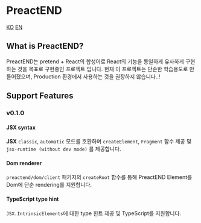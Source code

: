 # PreactEND

[KO](./README.md) [EN](./README.en.md)

## What is PreactEND?

PreactEND는 pretend + React의 합성어로 React의 기능을 동일하게 유사하게 구현하는 것을 목표로 구현중인 프로젝트 입니다.
현재 이 프로젝트는 단순한 학습용도로 만들어졌으며, Production 환경에서 사용하는 것을 권장하지 않습니다..!

## Support Features

### v0.1.0

#### JSX syntax

**JSX** `classic`, `automatic` 모드를 호환하며 `createElement`, `Fragment` 함수 제공 및  `jsx-runtime (without dev mode)` 를 제공합니다.

#### Dom renderer

`preactend/dom/client` 패키지의 `createRoot` 함수를 통해 PreactEND Element를 Dom에 단순 rendering를 지원합니다.

#### TypeScript type hint

`JSX.IntrinsicElements`에 대한 type 힌트 제공 및 TypeScript를 지원합니다.